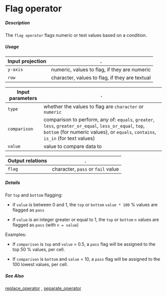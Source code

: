 # Flag operator

##### Description

The `flag operator` flags numeric or text values based on a condition.

##### Usage

Input projection|.
---|---
`y-axis`        | numeric, values to flag, if they are numeric 
`row`           | character, values to flag, if they are textual 

Input parameters|.
---|---
`type`        | whether the values to flag are `character` or `numeric`
`comparison`        | comparison to perform, any of: `equals`, `greater`, `less`, `greater_or_equal`, `less_or_equal`, `top`, `bottom`  (for numeric values), or  `equals`, `contains`, `is_in` (for text values)
`value`        | value to compare data to

Output relations|.
---|---
`flag`        | character, `pass` or `fail` value

##### Details

For `top` and `bottom` flagging:

* if `value` is between 0 and 1, the `top` or `bottom`  `value * 100` % values are flagged as `pass`

* if `value` is an integer greater or equal to 1, the `top` or `bottom` `n` values are flagged as `pass` (with `n = value`)  

Examples:

* If `comparison` is `top` and `value` = 0.5, a `pass` flag will be assigned to the top 50 % values, per cell.

* If `comparison` is `bottom` and `value` = 10, a `pass` flag will be assigned to the 100 lowest values, per cell.

##### See Also

[replace_operator](https://github.com/tercen/replace_operator)
, [separate_operator](https://github.com/tercen/separate_operator)

